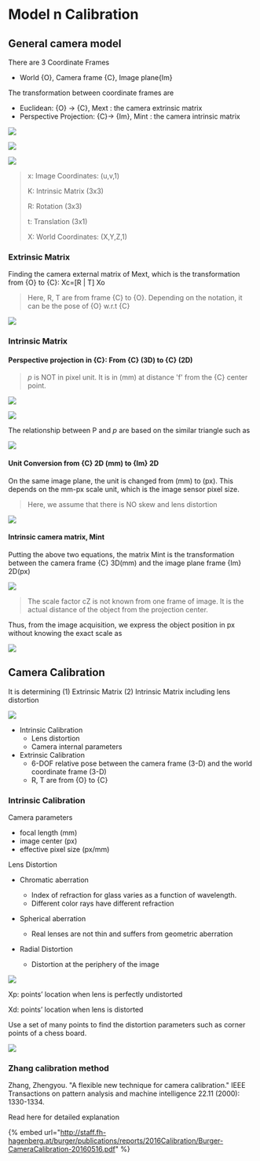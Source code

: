 # Model n Calibration

## General camera model

There are  3 Coordinate Frames

* World {O}, Camera frame {C}, Image plane{Im} 

The transformation between coordinate frames are

*  Euclidean: {O} -&gt; {C},  Mext : the camera extrinsic matrix
*  Perspective Projection: {C}-&gt; {Im},  Mint : the camera intrinsic matrix



![](../images/image%20%28290%29.png)

![](../images/image%20%28293%29.png)

![](../images/image%20%28288%29.png)

> x: Image Coordinates: \(u,v,1\)
>
> K: Intrinsic Matrix \(3x3\)
>
> R: Rotation \(3x3\)
>
> t: Translation \(3x1\)
>
> X: World Coordinates: \(X,Y,Z,1\)

### Extrinsic Matrix

Finding the camera external matrix of Mext, which is the transformation from {O} to {C}:  Xc=\[R \| T\] Xo

> Here,  R, T are from frame {C} to {O}. Depending on the notation, it can be the  pose of {O} w.r.t {C}

![](../images/image%20%28285%29.png)

### Intrinsic Matrix

#### Perspective projection in {C}:  From {C} \(3D\) to {C} \(2D\)

> _p_ is NOT in pixel unit. It is in \(mm\) at distance 'f' from the {C} center point.

![](../images/image%20%28294%29.png)

![](../images/image%20%28281%29.png)



The relationship between P and _p_ are based on the similar triangle such as 

![](../images/image%20%28283%29.png)

#### Unit Conversion from {C} 2D \(mm\) to {Im} 2D 

On the same image plane, the unit is changed from \(mm\) to \(px\). This depends on the mm-px scale unit, which is the image sensor pixel size. 

> Here, we assume that there is NO skew and lens distortion

![](../images/image%20%28282%29.png)

#### Intrinsic camera matrix, Mint

Putting the above two equations, the matrix Mint is the transformation between the camera frame {C} 3D\(mm\) and the image plane frame {Im} 2D\(px\)

![](../images/image%20%28284%29.png)

> The scale factor cZ is not known from one frame of image. It is the actual distance of the object from the projection center.

Thus, from the image acquisition, we express the object position in px without knowing the exact scale as 

![](../images/image%20%28291%29.png)



## Camera Calibration

It is determining \(1\) Extrinsic Matrix \(2\) Intrinsic Matrix including lens distortion

![](../images/image%20%28287%29.png)

* Intrinsic Calibration
  * Lens distortion 
  * Camera internal parameters
* Extrinsic Calibration
  *  6-DOF relative pose between the camera frame \(3-D\) and the world coordinate frame \(3-D\)
  *  R, T are from {O} to {C}

### Intrinsic Calibration

Camera parameters 

* focal length \(mm\)
* image center \(px\)
* effective pixel size \(px/mm\)

Lens Distortion

* Chromatic aberration 
  * Index of refraction for glass varies as a function of wavelength.
  * Different color rays have different refraction
* Spherical aberration
  * Real lenses are not thin and suffers from geometric aberration
* Radial Distortion 

  * Distortion at the periphery of the image

![](../images/image%20%28286%29.png)

Xp: points’ location when lens is perfectly undistorted 

Xd: points’ location when lens is distorted 

Use a set of many points to find the distortion parameters such as corner points of a chess board.

![](../images/image%20%28280%29.png)

### Zhang calibration method

Zhang, Zhengyou. "A flexible new technique for camera calibration." IEEE Transactions on pattern analysis and machine intelligence 22.11 \(2000\): 1330-1334.

Read here for detailed explanation

{% embed url="http://staff.fh-hagenberg.at/burger/publications/reports/2016Calibration/Burger-CameraCalibration-20160516.pdf" %}



